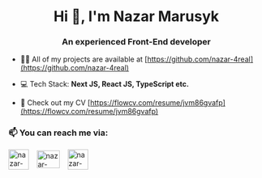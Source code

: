 <h1 align="center">Hi 👋, I'm Nazar Marusyk</h1>
<h3 align="center">An experienced Front-End developer</h3>

- 👨‍💻 All of my projects are available at [https://github.com/nazar-4real](https://github.com/nazar-4real)

- 💻 Tech Stack: **Next JS, React JS, TypeScript etc.**

- 📄 Check out my CV [https://flowcv.com/resume/jvm86gvafp](https://flowcv.com/resume/jvm86gvafp)

<h3 align="left">📫 You can reach me via:</h3>
<p align="left">
<a href="https://linkedin.com/in/nazar-4real"><img align="center" src="https://cdn1.iconfinder.com/data/icons/logotypes/32/circle-linkedin-512.png" alt="nazar-4real" height="40" width="40" /></a>&nbsp;&nbsp;&nbsp;
<a href="mailto:marusyk.nazar@gmail.com"><img align="center" src="https://upload.wikimedia.org/wikipedia/commons/thumb/7/7e/Gmail_icon_%282020%29.svg/2560px-Gmail_icon_%282020%29.svg.png" alt="nazar-4real" height="35" width="45" /></a>&nbsp;&nbsp;&nbsp;
<a href="https://t.me/nazar_4real"><img align="center" src="https://upload.wikimedia.org/wikipedia/commons/thumb/8/82/Telegram_logo.svg/2048px-Telegram_logo.svg.png" alt="nazar-4real" height="40" width="40" /></a>&nbsp;&nbsp;&nbsp;
</p>

